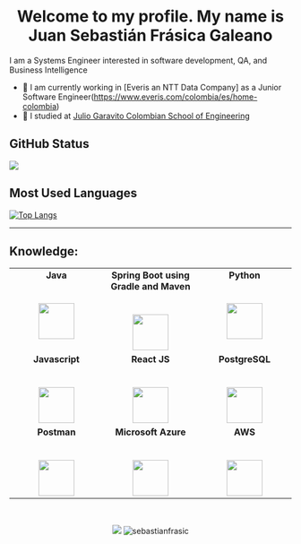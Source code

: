 <h1 align="center">Welcome to my profile. My name is <b>Juan Sebastián Frásica Galeano</b> </h1>
<p align="left"> I am a Systems Engineer interested in software development, QA, and Business Intelligence</p>
<p align="left"> </p>

* 🔭 I am currently working in [Everis an NTT Data Company] as a Junior Software Engineer(https://www.everis.com/colombia/es/home-colombia)
* 🔭 I studied at [Julio Garavito Colombian School of Engineering](https://www.escuelaing.edu.co/es/)


<h2 align="left"> GitHub Status </h2>


<div>
  <img src="https://github-readme-stats.vercel.app/api?username=sebastianfrasic">
</div>

<h2 align="left"> Most Used Languages </h2>

[![Top Langs](https://github-readme-stats.vercel.app/api/top-langs/?username=sebastianfrasic)](https://github.com/anuraghazra/github-readme-stats)



---

<h2 align="left"> Knowledge: </h2>

<table align="center">
  <tbody>
    <tr valign="top">
      <td width="25%" align="center">
        <span><b>Java</b></span><br><br><br>
        <img height="64px" src="https://cdn.svgporn.com/logos/java.svg">
      </td>
      <td width="25%" align="center">
        <span><b>Spring Boot using Gradle and Maven</b></span><br><br><br>
        <img height="64px" src="https://cdn.svgporn.com/logos/spring.svg">
      </td>
      <td width="25%" align="center">
        <span><b>Python</b></span><br><br><br>
        <img height="64px" src="https://cdn.svgporn.com/logos/python.svg">
      </td>
    </tr>
    <td width="25%" align="center">
      <span><b>Javascript</b></span><br><br><br>
      <img height="64px" src="https://cdn.svgporn.com/logos/javascript.svg">
    </td>
    <td width="25%" align="center">
      <span><b>React JS</b></span><br><br><br>
      <img height="64px" src="https://cdn.svgporn.com/logos/react.svg">
    </td>
    <td width="25%" align="center">
      <span><b>PostgreSQL</b></span><br><br><br>
      <img height="64px" src="https://cdn.svgporn.com/logos/postgresql.svg">
    </td>
    </tr>
    </tr>
    <td width="25%" align="center">
      <span><b>Postman</b></span><br><br><br>
      <img height="64px" src="https://cdn.svgporn.com/logos/postman.svg">
    </td>
    <td width="25%" align="center">
      <span><b>Microsoft Azure</b></span><br><br><br>
      <img height="64px" src="https://cdn.svgporn.com/logos/azure.svg">
    </td>
    <td width="25%" align="center">
      <span><b>AWS</b></span><br><br><br>
      <img height="64px" src="https://cdn.svgporn.com/logos/aws.svg">
    </td>
    </tr>

  </tbody>
</table>
</p>


<br>
<p align="center">
  <img
    src="https://img.shields.io/badge/dynamic/json?color=brightgreen&label=followers&query=followers&url=https%3A%2F%2Fapi.github.com%2Fusers%2Fsebastianfrasic" />
  <img src="https://komarev.com/ghpvc/?username=sebastianfrasic" alt="sebastianfrasic" />

</p>
